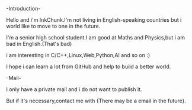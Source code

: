 -Introduction-

Hello and i'm InkChunk.I'm not living in English-speaking countries but i world like to move to one in the future.

I'm a senior high school student.I am good at Maths and Physics,but i am bad in English.(That's bad)

i am interesting in C/C++,Linux,Web,Python,AI and so on :)

I hope i can learn a lot from GitHub and help to build a better world.



-Mail-

I only have a private mail and i do not want to publish it.

But if it's necessary,contact me with {There may be a email in the future}.

